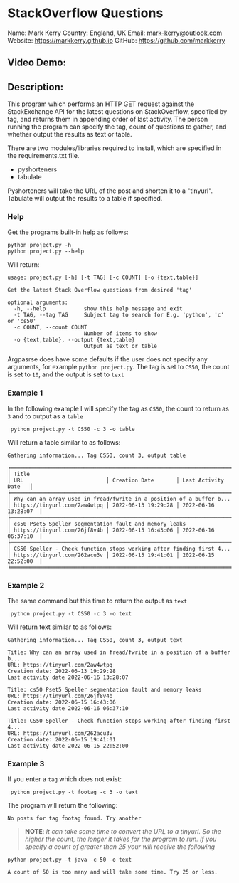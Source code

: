 # StackOverflow Questions

Name: Mark Kerry
Country: England, UK
Email: mark-kerry@outlook.com
Website: https://markkerry.github.io
GitHub: https://github.com/markkerry

## Video Demo:  <URL HERE>

## Description:

This program which performs an HTTP GET request against the StackExchange API for the latest questions on StackOverflow, specified by tag, and returns them in appending order of last activity. The person running the program can specify the tag, count of questions to gather, and  whether output the results as text or table.

There are two modules/libraries required to install, which are specified in the requirements.txt file.

* pyshorteners
* tabulate

Pyshorteners will take the URL of the post and shorten it to a "tinyurl". Tabulate will output the results to a table if specified.

### Help

Get the programs built-in help as follows:

```terminal
python project.py -h
python project.py --help
```

Will return:

```terminal
usage: project.py [-h] [-t TAG] [-c COUNT] [-o {text,table}]

Get the latest Stack Overflow questions from desired 'tag'

optional arguments:
  -h, --help            show this help message and exit
  -t TAG, --tag TAG     Subject tag to search for E.g. 'python', 'c' or 'cs50'
  -c COUNT, --count COUNT
                        Number of items to show
  -o {text,table}, --output {text,table}
                        Output as text or table
```

Argpasrse does have some defaults if the user does not specify any arguments, for example `python project.py`. The tag is set to `CS50`, the count is set to `10`, and the output is set to `text`

### Example 1

In the following example I will specify the tag as `CS50`, the count to return as `3` and to output as a `table`

```terminal
 python project.py -t CS50 -c 3 -o table
```

Will return a table similar to as follows:

```terminal
Gathering information... Tag CS50, count 3, output table

╒══════════════════════════════════════════════════════════════════════╤══════════════════════════════╤═════════════════════╤══════════════════════╕
│ Title                                                                │ URL                          │ Creation Date       │ Last Activity Date   │
╞══════════════════════════════════════════════════════════════════════╪══════════════════════════════╪═════════════════════╪══════════════════════╡
│ Why can an array used in fread/fwrite in a position of a buffer b... │ https://tinyurl.com/2aw4wtpq │ 2022-06-13 19:29:28 │ 2022-06-16 13:28:07  │
├──────────────────────────────────────────────────────────────────────┼──────────────────────────────┼─────────────────────┼──────────────────────┤
│ cs50 Pset5 Speller segmentation fault and memory leaks               │ https://tinyurl.com/26jf8v4b │ 2022-06-15 16:43:06 │ 2022-06-16 06:37:10  │
├──────────────────────────────────────────────────────────────────────┼──────────────────────────────┼─────────────────────┼──────────────────────┤
│ CS50 Speller - Check function stops working after finding first 4... │ https://tinyurl.com/262acu3v │ 2022-06-15 19:41:01 │ 2022-06-15 22:52:00  │
╘══════════════════════════════════════════════════════════════════════╧══════════════════════════════╧═════════════════════╧══════════════════════╛
```

### Example 2

The same command but this time to return the output as `text`

```terminal
 python project.py -t CS50 -c 3 -o text
```

Will return text similar to as follows:

```terminal
Gathering information... Tag CS50, count 3, output text

Title: Why can an array used in fread/fwrite in a position of a buffer b...
URL: https://tinyurl.com/2aw4wtpq
Creation date: 2022-06-13 19:29:28
Last activity date 2022-06-16 13:28:07

Title: cs50 Pset5 Speller segmentation fault and memory leaks
URL: https://tinyurl.com/26jf8v4b
Creation date: 2022-06-15 16:43:06
Last activity date 2022-06-16 06:37:10

Title: CS50 Speller - Check function stops working after finding first 4...
URL: https://tinyurl.com/262acu3v
Creation date: 2022-06-15 19:41:01
Last activity date 2022-06-15 22:52:00
```

### Example 3

If you enter a `tag` which does not exist:

```terminal
 python project.py -t footag -c 3 -o text
```

The program will return the following:

```terminal
No posts for tag footag found. Try another
```

> __NOTE__: _It can take some time to convert the URL to a tinyurl. So the higher the count, the longer it takes for the program to run. If you specify a count of greater than 25 your will receive the following_
>>  

```terminal
python project.py -t java -c 50 -o text

A count of 50 is too many and will take some time. Try 25 or less.
```